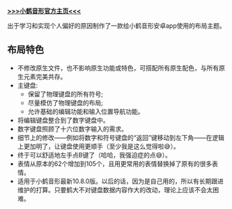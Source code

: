 **[>>>小鹤音形官方主页<<<](https://www.flypy.com/)**

出于学习和实现个人偏好的原因制作了一款给小鹤音形安卓app使用的布局主题。

## 布局特色
* 不修改原生文件，也不影响原生功能或特色，可搭配所有原生配色，与所有原生元素完美共存。
* 主键盘:
  * 保留了物理键盘的所有符号;
  * 尽量模仿了物理键盘的布局;
  * 允许基础的编辑功能和输入位置导航功能。
* 将编辑键盘整合到了数字键盘中。
* 数字键盘照顾了十六位数字输入的需求。
* 细节上的修改——例如将数字和符号键盘的“返回”键移动到左下角——在逻辑上更加明了，让键盘使用更顺手（至少我是这么觉得啦😅）。
* 终于可以舒适地左手点B键了（哈哈，我强迫症的点😅）。
* 表情从原本的62个增加到105个，且用更常用的表情替换掉了原有的很多表情。
* 适用于小鹤音形最新10.8.0版。以后的话，因为是自己用的，所以有长期跟进维护的打算。只要鹤大不对键盘数据内容作大的改动，理论上应该不会太困难。
